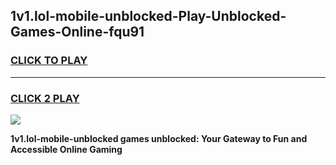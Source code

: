
## 1v1.lol-mobile-unblocked-Play-Unblocked-Games-Online-fqu91
<h3>
<a href="https://premium76.site?title=1v1.lol-mobile-unblocked&ref=25A">CLICK TO PLAY</a></h3>
<hr>

<h3>
<a href="https://premium76.site?title=1v1.lol-mobile-unblocked&ref=25A">CLICK 2 PLAY</a>
  
</h3>

<a href="https://premium76.site?title=1v1.lol-mobile-unblocked&ref=25A"><img src="https://clearcache.store/games.png"></a>


**1v1.lol-mobile-unblocked games unblocked: Your Gateway to Fun and Accessible Online Gaming**
